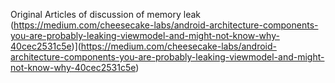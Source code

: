Original Articles of discussion of memory leak
(https://medium.com/cheesecake-labs/android-architecture-components-you-are-probably-leaking-viewmodel-and-might-not-know-why-40cec2531c5e)](https://medium.com/cheesecake-labs/android-architecture-components-you-are-probably-leaking-viewmodel-and-might-not-know-why-40cec2531c5e)

